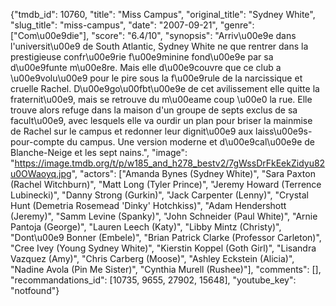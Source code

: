 {"tmdb_id": 10760, "title": "Miss Campus", "original_title": "Sydney White", "slug_title": "miss-campus", "date": "2007-09-21", "genre": ["Com\u00e9die"], "score": "6.4/10", "synopsis": "Arriv\u00e9e dans l'universit\u00e9 de South Atlantic, Sydney White ne que rentrer dans la prestigieuse confr\u00e9rie f\u00e9minine fond\u00e9e par sa d\u00e9funte m\u00e8re. Mais elle d\u00e9couvre que ce club a \u00e9volu\u00e9 pour le pire sous la f\u00e9rule de la narcissique et cruelle Rachel. D\u00e9go\u00fbt\u00e9e de cet avilissement elle quitte la fraternit\u00e9, mais se retrouve du m\u00eame coup \u00e0 la rue. Elle trouve alors refuge dans la maison d'un groupe de septs exclus de sa facult\u00e9, avec lesquels elle va ourdir un plan pour briser la mainmise de Rachel sur le campus et redonner leur dignit\u00e9 aux laiss\u00e9s-pour-compte du campus. Une version moderne et d\u00e9cal\u00e9e de Blanche-Neige et les sept nains.", "image": "https://image.tmdb.org/t/p/w185_and_h278_bestv2/7gWssDrFkEekZidyu82u0OWaoyq.jpg", "actors": ["Amanda Bynes (Sydney White)", "Sara Paxton (Rachel Witchburn)", "Matt Long (Tyler Prince)", "Jeremy Howard (Terrence Lubinecki)", "Danny Strong (Gurkin)", "Jack Carpenter (Lenny)", "Crystal Hunt (Demetria Rosemead 'Dinky' Hotchkiss)", "Adam Hendershott (Jeremy)", "Samm Levine (Spanky)", "John Schneider (Paul White)", "Arnie Pantoja (George)", "Lauren Leech (Katy)", "Libby Mintz (Christy)", "Dont\u00e9 Bonner (Embele)", "Brian Patrick Clarke (Professor Carleton)", "Cree Ivey (Young Sydney White)", "Kierstin Koppel (Goth Girl)", "Lisandra Vazquez (Amy)", "Chris Carberg (Moose)", "Ashley Eckstein (Alicia)", "Nadine Avola (Pin Me Sister)", "Cynthia Murell (Rushee)"], "comments": [], "recommandations_id": [10735, 9655, 27902, 15648], "youtube_key": "notfound"}